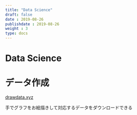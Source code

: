 ```yaml
---
title: "Data Science"
draft: false
date : 2019-08-26
publishdate : 2019-08-26
weight : 3
type: docs
---
```



# Data Science




# データ作成

[drawdata.xyz](http://drawdata.xyz/)

手でグラフをお絵描きして対応するデータをダウンロードできる

